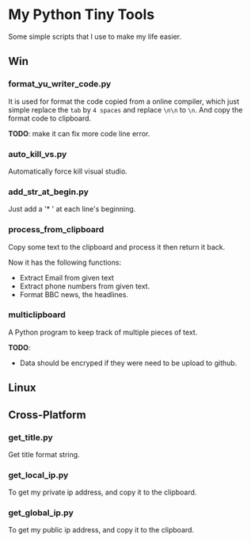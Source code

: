 # My Python Tiny Tools

Some simple scripts that I use to make my life easier.

## Win

### format_yu_writer_code.py

It is used for format the code copied from a online compiler, which just simple replace the `tab` by `4 spaces` and replace `\n\n` to `\n`. And copy the format code to clipboard.

**TODO**:
make it can fix more code line error.

### auto_kill_vs.py

Automatically force kill visual studio.

### add_str_at_begin.py

Just add a '\* ' at each line's beginning.

### process_from_clipboard

Copy some text to the clipboard and process it then return it back.

Now it has the following functions:

- Extract Email from given text
- Extract phone numbers from given text.
- Format BBC news, the headlines.

### multiclipboard

A Python program to keep track of multiple pieces of text.

**TODO**:

- Data should be encryped if they were need to be upload to github.

## Linux

## Cross-Platform

### get_title.py

Get title format string.

### get_local_ip.py

To get my private ip address, and copy it to the clipboard.

### get_global_ip.py

To get my public ip address, and copy it to the clipboard.
